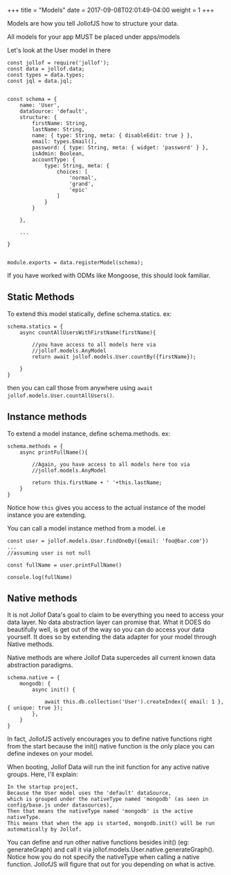 +++
title = "Models"
date =  2017-09-08T02:01:49-04:00
weight = 1
+++

Models are how you tell JollofJS how to structure your data.

All models for your app MUST be placed under apps/models

Let's look at the User model in there

```
const jollof = require('jollof');
const data = jollof.data;
const types = data.types;
const jql = data.jql;


const schema = {
    name: 'User',
    dataSource: 'default',
    structure: {
        firstName: String,
        lastName: String,
        name: { type: String, meta: { disableEdit: true } },
        email: types.Email(),
        password: { type: String, meta: { widget: 'password' } },
        isAdmin: Boolean,
        accountType: {
            type: String, meta: {
                choices: [
                    'normal',
                    'grand',
                    'epic'
                ]
            }
        }

    },

    ...

}


module.exports = data.registerModel(schema);
```

If you have worked with ODMs like Mongoose, this should look familiar.

## Static Methods
To extend this model statically, define schema.statics. ex:

```
schema.statics = {
    async countAllUsersWithFirstName(firstName){

        //you have access to all models here via
        //jollof.models.AnyModel
        return await jollof.models.User.countBy({firstName});

    }
}
```

then you can call those from anywhere using `await jollof.models.User.countAllUsers()`.

## Instance methods

To extend a model instance, define schema.methods. ex:
```
schema.methods = {
    async printFullName(){

        //Again, you have access to all models here too via
        //jollof.models.AnyModel

        return this.firstName + ' '+this.lastName;
    }
}
```
Notice how `this` gives you access to the actual instance of the model instance you are extending.

You can call a model instance method from a model. i.e
```
const user = jollof.models.User.findOneBy({email: 'foo@bar.com'})
...
//assuming user is not null

const fullName = user.printFullName()

console.log(fullName)

```

## Native methods

It is not Jollof Data's goal to claim to be everything you need to access your data layer.
No data abstraction layer can promise that. What it DOES do beautifully well, is get out of the way so you can do access your data yourself.
It does so by extending the data adapter for your model through Native methods.

Native methods are where Jollof Data supercedes all current known data abstraction paradigms.

```
schema.native = {
    mongodb: {
        async init() {

            await this.db.collection('User').createIndex({ email: 1 }, { unique: true });
        },
    }
}

```

In fact, JollofJS actively encourages you to define native functions right from the start because the init() native function is the only place you can define indexes on your model.

When booting, Jollof Data will run the init function for any active native groups.
Here, I'll explain:
```
In the startup project,
Because the User model uses the 'default' dataSource,
which is grouped under the nativeType named 'mongodb' (as seen in config/base.js under datasources),
Then that means the nativeType named 'mongodb' is the active nativeType.
This means that when the app is started, mongodb.init() will be run automatically by Jollof.

```

You can define and run other native functions besides init() (eg: generateGraph) and call it via jollof.models.User.native.generateGraph().
Notice how you do not specify the nativeType when calling a native function. JollofJS will figure that out for you depending on what is active.